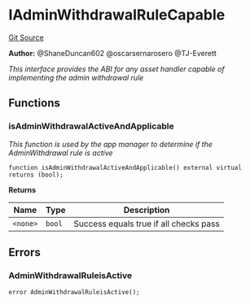 # IAdminWithdrawalRuleCapable
[Git Source](https://github.com/thrackle-io/rules-protocol/blob/d0344b27291308c442daefb74b46bb81740099e4/src/token/IAdminWithdrawalRuleCapable.sol)

**Author:**
@ShaneDuncan602 @oscarsernarosero @TJ-Everett

*This interface provides the ABI for any asset handler capable of implementing the admin withdrawal rule*


## Functions
### isAdminWithdrawalActiveAndApplicable

*This function is used by the app manager to determine if the AdminWithdrawal rule is active*


```solidity
function isAdminWithdrawalActiveAndApplicable() external virtual returns (bool);
```
**Returns**

|Name|Type|Description|
|----|----|-----------|
|`<none>`|`bool`|Success equals true if all checks pass|


## Errors
### AdminWithdrawalRuleisActive

```solidity
error AdminWithdrawalRuleisActive();
```


